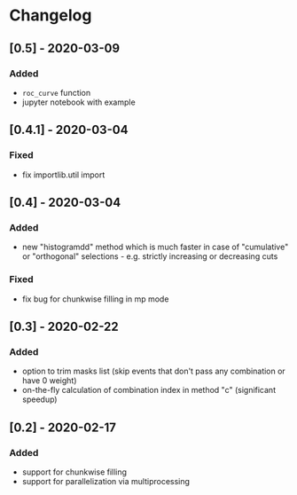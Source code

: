 # Changelog

## [0.5] - 2020-03-09
### Added
- `roc_curve` function
- jupyter notebook with example

## [0.4.1] - 2020-03-04
### Fixed
- fix importlib.util import

## [0.4] - 2020-03-04
### Added
- new "histogramdd" method which is much faster in case of "cumulative" or
  "orthogonal" selections - e.g. strictly increasing or decreasing cuts

### Fixed
- fix bug for chunkwise filling in mp mode

## [0.3] - 2020-02-22
### Added
- option to trim masks list (skip events that don't pass any combination or have 0 weight)
- on-the-fly calculation of combination index in method "c" (significant speedup)

## [0.2] - 2020-02-17
### Added
- support for chunkwise filling
- support for parallelization via multiprocessing
